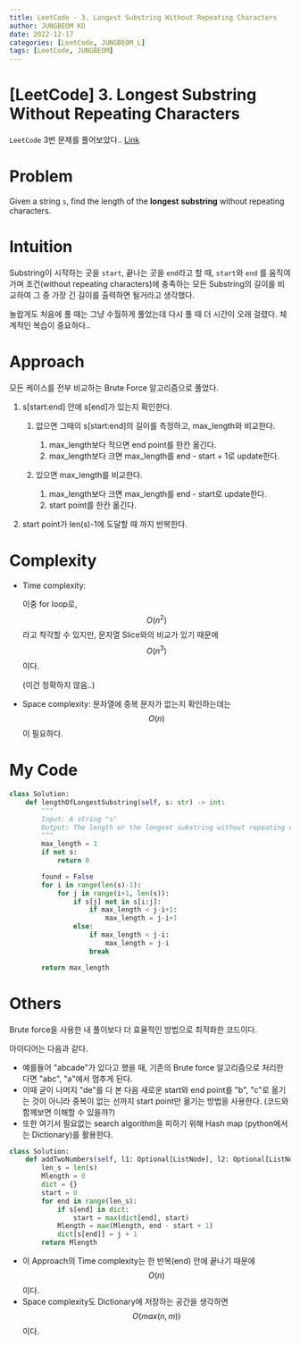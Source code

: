 ```yaml
---
title: LeetCode - 3. Longest Substring Without Repeating Characters
author: JUNGBEOM KO
date: 2022-12-17
categories: [LeetCode, JUNGBEOM_L]
tags: [LeetCode, JUNGBEOM]
---
```


# [LeetCode] 3. Longest Substring Without Repeating Characters

`LeetCode` 3번 문제를 풀어보았다.. [Link](https://leetcode.com/problems/longest-substring-without-repeating-characters/description/)



# Problem

Given a string `s`, find the length of the **longest** **substring** without repeating characters.

# Intuition

Substring이 시작하는 곳을 `start`, 끝나는 곳을 `end`라고 할 때, `start`와 `end` 를 움직여가며 조건(without repeating characters)에 충족하는 모든 Substring의 길이를 비교하여 그 중 가장 긴 길이를 출력하면 될거라고 생각했다.

놀랍게도 처음에 풀 때는 그냥 수월하게 풀었는데 다시 풀 때 더 시간이 오래 걸렸다. 체계적인 복습이 중요하다..



# Approach

모든 케이스를 전부 비교하는 Brute Force 알고리즘으로 풀었다. 

1. s[start:end] 안에 s[end]가 있는지 확인한다.
   1. 없으면 그때의 s[start:end]의 길이를 측정하고, max_length와 비교한다.
      1. max_length보다 작으면 end point를 한칸 옮긴다.
      2. max_length보다 크면 max_length를 end - start + 1로 update한다.

   2. 있으면 max_length를 비교한다.
      1. max_length보다 크면 max_length를 end - start로 update한다.
      2. start point를 한칸 옮긴다.

2. start point가 len(s)-1에 도달할 때 까지 반복한다.



# Complexity
- Time complexity:

  이중 for loop로, $$O(n^2)$$라고 착각할 수 있지만, 문자열 Slice와의 비교가 있기 때문에 $$O(n^3)$$이다.

  (이건 정확하지 않음..)

- Space complexity:
  문자열에 중복 문자가 없는지 확인하는데는 $$O(n)$$이 필요하다.

  

# My Code

```python
class Solution:
    def lengthOfLongestSubstring(self, s: str) -> int:
        """
        Input: A string "s"
        Output: The length or the longest substring without repeating characters.
        """
        max_length = 1
        if not s:
            return 0

        found = False
        for i in range(len(s)-1):
            for j in range(i+1, len(s)):
                if s[j] not in s[i:j]:
                    if max_length < j-i+1:
                        max_length = j-i+1
                else:
                    if max_length < j-i:
                        max_length = j-i
                    break

        return max_length
```



# Others

Brute force을 사용한 내 풀이보다 더 효율적인 방법으로 최적화한 코드이다.

아이디어는 다음과 같다.

- 예를들어 "abcade"가 있다고 했을 때, 기존의 Brute force 알고리즘으로 처리한다면 "abc", "a"에서 멈추게 된다.
- 이때 굳이 나머지 "de"를 다 본 다음 새로운 start와 end point를 "b", "c"로 옮기는 것이 아니라 중복이 없는 선까지 start point만 옮기는 방법을 사용한다. (코드와 함께보면 이해할 수 있을까?)
- 또한 여기서 필요없는 search algorithm을 피하기 위해 Hash map (python에서는 Dictionary)를 활용한다.

```python
class Solution:
    def addTwoNumbers(self, l1: Optional[ListNode], l2: Optional[ListNode]) -> Optional[ListNode]:
        len_s = len(s)
        Mlength = 0
        dict = {}
        start = 0
        for end in range(len_s):
            if s[end] in dict:
                start = max(dict[end], start)
            Mlength = max(Mlength, end - start + 1)
            dict[s[end]] = j + 1
        return Mlength
```

- 이 Approach의 Time complexity는 한 반복(end) 안에 끝나기 때문에 $$O(n)$$이다.
- Space complexity도 Dictionary에 저장하는 공간을 생각하면 $$O(max(n, m))$$이다.
